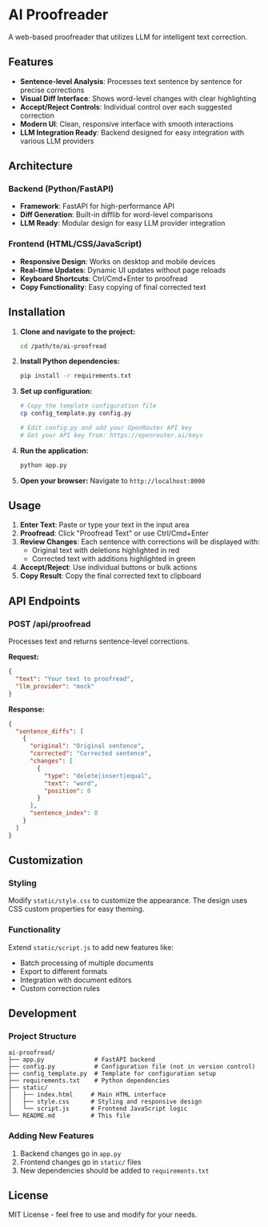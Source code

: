 # AI Proofreader

A web-based proofreader that utilizes LLM for intelligent text correction.

## Features

- **Sentence-level Analysis**: Processes text sentence by sentence for precise corrections
- **Visual Diff Interface**: Shows word-level changes with clear highlighting
- **Accept/Reject Controls**: Individual control over each suggested correction
- **Modern UI**: Clean, responsive interface with smooth interactions
- **LLM Integration Ready**: Backend designed for easy integration with various LLM providers

## Architecture

### Backend (Python/FastAPI)
- **Framework**: FastAPI for high-performance API
- **Diff Generation**: Built-in difflib for word-level comparisons
- **LLM Ready**: Modular design for easy LLM provider integration

### Frontend (HTML/CSS/JavaScript)
- **Responsive Design**: Works on desktop and mobile devices
- **Real-time Updates**: Dynamic UI updates without page reloads
- **Keyboard Shortcuts**: Ctrl/Cmd+Enter to proofread
- **Copy Functionality**: Easy copying of final corrected text

## Installation

1. **Clone and navigate to the project:**
   ```bash
   cd /path/to/ai-proofread
   ```

2. **Install Python dependencies:**
   ```bash
   pip install -r requirements.txt
   ```

3. **Set up configuration:**
   ```bash
   # Copy the template configuration file
   cp config_template.py config.py
   
   # Edit config.py and add your OpenRouter API key
   # Get your API key from: https://openrouter.ai/keys
   ```

4. **Run the application:**
   ```bash
   python app.py
   ```

5. **Open your browser:**
   Navigate to `http://localhost:8000`

## Usage

1. **Enter Text**: Paste or type your text in the input area
2. **Proofread**: Click "Proofread Text" or use Ctrl/Cmd+Enter
3. **Review Changes**: Each sentence with corrections will be displayed with:
   - Original text with deletions highlighted in red
   - Corrected text with additions highlighted in green
4. **Accept/Reject**: Use individual buttons or bulk actions
5. **Copy Result**: Copy the final corrected text to clipboard


## API Endpoints

### POST /api/proofread
Processes text and returns sentence-level corrections.

**Request:**
```json
{
  "text": "Your text to proofread",
  "llm_provider": "mock"
}
```

**Response:**
```json
{
  "sentence_diffs": [
    {
      "original": "Original sentence",
      "corrected": "Corrected sentence",
      "changes": [
        {
          "type": "delete|insert|equal",
          "text": "word",
          "position": 0
        }
      ],
      "sentence_index": 0
    }
  ]
}
```

## Customization

### Styling
Modify `static/style.css` to customize the appearance. The design uses CSS custom properties for easy theming.

### Functionality
Extend `static/script.js` to add new features like:
- Batch processing of multiple documents
- Export to different formats
- Integration with document editors
- Custom correction rules

## Development

### Project Structure
```
ai-proofread/
├── app.py              # FastAPI backend
├── config.py           # Configuration file (not in version control)
├── config_template.py  # Template for configuration setup
├── requirements.txt    # Python dependencies
├── static/
│   ├── index.html     # Main HTML interface
│   ├── style.css      # Styling and responsive design
│   └── script.js      # Frontend JavaScript logic
└── README.md          # This file
```

### Adding New Features
1. Backend changes go in `app.py`
2. Frontend changes go in `static/` files
3. New dependencies should be added to `requirements.txt`

## License

MIT License - feel free to use and modify for your needs.
